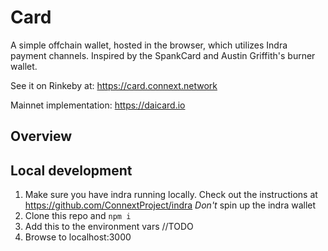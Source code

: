 # Card
A simple offchain wallet, hosted in the browser, which utilizes Indra payment channels. Inspired by the SpankCard and Austin Griffith's burner wallet.

See it on Rinkeby at: https://card.connext.network

Mainnet implementation: https://daicard.io

## Overview


## Local development

1. Make sure you have indra running locally. Check out the instructions at https://github.com/ConnextProject/indra
*Don't* spin up the indra wallet
2. Clone this repo and `npm i`
3. Add this to the environment vars
//TODO
4. Browse to localhost:3000
